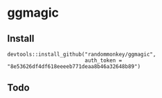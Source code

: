 # ggmagic

## Install

```
devtools::install_github("randommonkey/ggmagic",
                         auth_token = "8e53626df4df618eeeeb771deaa8b46a32648b89")
```

## Todo


